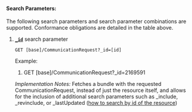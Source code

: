 #### Search Parameters:

The following search parameters and search parameter combinations are supported. Conformance obligations are detailed in the table above.

1. **[`_id`](https://hl7.org/fhir/R4/communicationrequest.html#search)** search parameter
    
    `GET [base]/CommunicationRequest?_id=[id]`

    Example:
    
      1. GET [base]/CommunicationRequest?_id=2169591


    *Implementation Notes:* Fetches a bundle with the requested CommunicationRequest, instead of just the resource itself, and allows for the inclusion of additional search parameters such as _include, _revinclude, or _lastUpdated ([how to search by id of the resource](https://hl7.org/fhir/r4/search.html#id))


    
